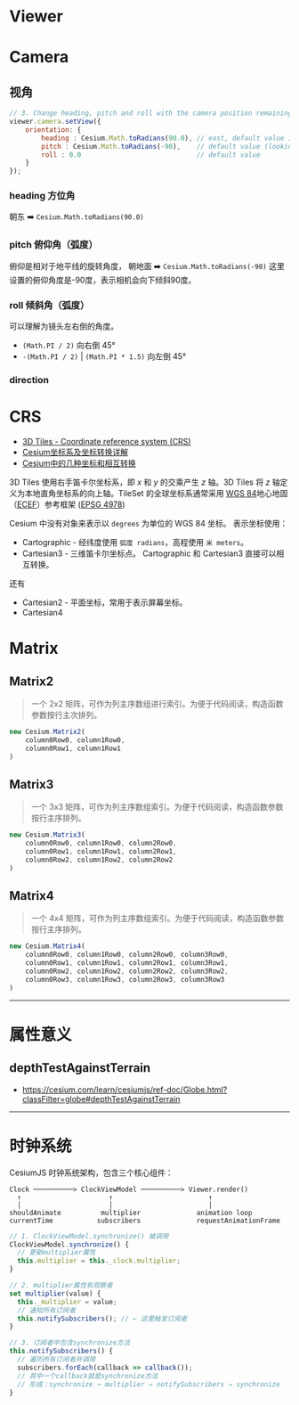 
# Viewer

# Camera

## 视角

```js
// 3. Change heading, pitch and roll with the camera position remaining the same.
viewer.camera.setView({
    orientation: {
        heading : Cesium.Math.toRadians(90.0), // east, default value is 0.0 (north)
        pitch : Cesium.Math.toRadians(-90),    // default value (looking down)
        roll : 0.0                             // default value
    }
});
```

### heading 方位角

朝东 ➡️ `Cesium.Math.toRadians(90.0)`

### pitch 俯仰角（弧度）
俯仰是相对于地平线的旋转角度，
朝地面 ➡️ `Cesium.Math.toRadians(-90)`
这里设置的俯仰角度是-90度，表示相机会向下倾斜90度。

### roll 倾斜角（弧度）
可以理解为镜头左右倒的角度。
- `(Math.PI / 2)` 向右倒 45°
- `-(Math.PI / 2)` | `(Math.PI * 1.5)`  向左倒 45°


### direction




# CRS

- [3D Tiles - Coordinate reference system (CRS)](https://github.com/CesiumGS/3d-tiles/blob/main/specification/README.adoc#coordinate-reference-system-crs) 
- [Cesium坐标系及坐标转换详解](https://www.cnblogs.com/matanzhang/p/11846929.html) 
- [Cesium中的几种坐标和相互转换](https://github.com/AJJackGIS/Cesium/blob/master/doc/Cesium%E4%B8%AD%E7%9A%84%E5%87%A0%E7%A7%8D%E5%9D%90%E6%A0%87%E5%92%8C%E7%9B%B8%E4%BA%92%E8%BD%AC%E6%8D%A2.md) 


3D Tiles 使用右手笛卡尔坐标系，即 _x_ 和 _y_ 的交乘产生 _z_ 轴。3D Tiles 将 _z_ 轴定义为本地直角坐标系的向上轴。TileSet 的全球坐标系通常采用 [WGS 84](https://epsg.org/ellipsoid_7030/WGS-84.html)地心地固（[ECEF](https://en.wikipedia.org/wiki/Earth-centered,_Earth-fixed_coordinate_system)）参考框架 ([EPSG 4978](https://epsg.org/crs_4978/WGS-84.html))

Cesium 中没有对象来表示以 `degrees` 为单位的 WGS 84 坐标。
表示坐标使用：
- Cartographic - 经纬度使用 `弧度 radians`，高程使用 `米 meters`。
- Cartesian3 - 三维笛卡尔坐标点。
Cartographic 和 Cartesian3 直接可以相互转换。

还有
- Cartesian2 - 平面坐标，常用于表示屏幕坐标。
- Cartesian4


# Matrix

## Matrix2
> 一个 2x2 矩阵，可作为列主序数组进行索引。为便于代码阅读，构造函数参数按行主次排列。

```js
new Cesium.Matrix2(
	column0Row0, column1Row0,
	column0Row1, column1Row1
)
```


## Matrix3
> 一个 3x3 矩阵，可作为列主序数组索引。为便于代码阅读，构造函数参数按行主序排列。

```js
new Cesium.Matrix3(
	column0Row0, column1Row0, column2Row0,
	column0Row1, column1Row1, column2Row1,
	column0Row2, column1Row2, column2Row2
)
```


## Matrix4
> 一个 4x4 矩阵，可作为列主序数组索引。为便于代码阅读，构造函数参数按行主序排列。

```js
new Cesium.Matrix4(
	column0Row0, column1Row0, column2Row0, column3Row0,
	column0Row1, column1Row1, column2Row1, column3Row1,
	column0Row2, column1Row2, column2Row2, column3Row2,
	column0Row3, column1Row3, column2Row3, column3Row3
)
```



---

# 属性意义

## depthTestAgainstTerrain

- https://cesium.com/learn/cesiumjs/ref-doc/Globe.html?classFilter=globe#depthTestAgainstTerrain


---

# 时钟系统

CesiumJS 时钟系统架构，包含三个核心组件：
```
Clock ──────────> ClockViewModel ──────────> Viewer.render()
  ↑                      ↑                        ↑
  │                      │                        │
shouldAnimate          multiplier              animation loop
currentTime           subscribers              requestAnimationFrame
```

```javascript
// 1. ClockViewModel.synchronize() 被调用
ClockViewModel.synchronize() {
  // 更新multiplier属性
  this.multiplier = this._clock.multiplier;
}

// 2. multiplier属性有观察者
set multiplier(value) {
  this._multiplier = value;
  // 通知所有订阅者
  this.notifySubscribers(); // ← 这里触发订阅者
}

// 3. 订阅者中包含synchronize方法
this.notifySubscribers() {
  // 遍历所有订阅者并调用
  subscribers.forEach(callback => callback());
  // 其中一个callback就是synchronize方法
  // 形成：synchronize → multiplier → notifySubscribers → synchronize
}
```
